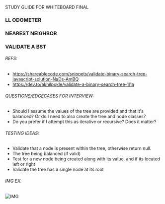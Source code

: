 STUDY GUIDE FOR WHITEBOARD FINAL

### LL ODOMETER

### NEAREST NEIGHBOR




### VALIDATE A BST

###### REFS:
- https://shareablecode.com/snippets/validate-binary-search-tree-javascript-solution-NaDs-AmBQ
- https://dev.to/akhilpokle/validate-a-binary-search-tree-1l1a

###### QUESTIONS/EDGECASES FOR INTERVIEW:
- Should I assume the values of the tree are provided and that it's balanced? Or do I need to also create the tree and node classes?
- Do you prefer if I attempt this as iterative or recursive? Does it matter?

###### TESTING IDEAS: 
- Validate that a node is present within the tree, otherwise return null.
- The tree being balanced (if valid)
- Test for a new node being created along with its value, and if its located left or right
- Validate the tree has a single node at its root

###### IMG EX.
![IMG](VALBST.PNG)
